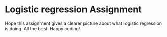 # Logistic regression Assignment

Hope this assignment gives a clearer picture about what logistic regression is doing.
All the best. Happy coding!
